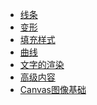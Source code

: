 - <a href="01线条.md">线条</a>
- <a href="02变形.md">变形</a>
- <a href="03填充样式.md">填充样式</a>
- <a href="04曲线.md">曲线</a>
- <a href="05文字的渲染.md">文字的渲染</a>
- <a href="06高级内容.md">高级内容</a>
- <a href="07Canvas图像基础.md">Canvas图像基础</a>
